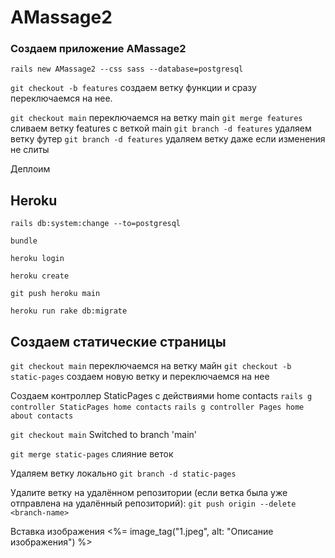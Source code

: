 # AMassage2

### Создаем приложение AMassage2
`rails new AMassage2 --css sass --database=postgresql`

`git checkout -b features` создаем ветку функции и сразу переключаемся на нее.

`git checkout main` переключаемся на ветку main
`git merge features` сливаем ветку features с веткой main
`git branch -d features` удаляем ветку футер
`git branch -d features` удаляем ветку даже если изменения не слиты

Деплоим
## Heroku

`rails db:system:change --to=postgresql`

`bundle`

`heroku login`

`heroku create`

`git push heroku main`

`heroku run rake db:migrate`

## Создаем статические страницы 

 `git checkout main` переключаемся на ветку майн 
 `git checkout -b static-pages` создаем новую ветку и переключаемся на нее

Создаем контроллер StaticPages с действиями home contacts
`rails g controller StaticPages home contacts`
`rails g controller Pages home about contacts`

`git checkout main`
Switched to branch 'main'

`git merge static-pages` слияние веток


Удаляем ветку локально 
`git branch -d static-pages`

Удалите ветку на удалённом репозитории (если ветка была уже отправлена на удалённый репозиторий):
`git push origin --delete <branch-name>`

Вставка изображения
<%= image_tag("1.jpeg", alt: "Описание изображения") %>

